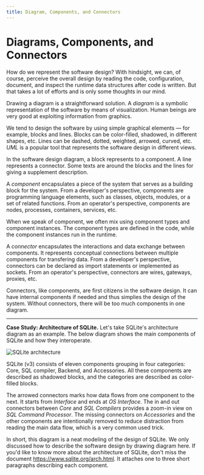 ```yaml
---
title: Diagram, Components, and Connectors
---
```


# Diagrams, Components, and Connectors

How do we represent the software design? With hindsight, we can, of course, perceive the overall design by reading the code, configuration, document, and inspect the runtime data structures after code is written. But that takes a lot of efforts and is only some thoughts in our mind.

Drawing a diagram is a straightforward solution. A *diagram* is a symbolic representation of the software by means of visualization. Human beings are very good at exploiting information from graphics.

We tend to design the software by using simple graphical elements — for example, blocks and lines. Blocks can be color-filled, shadowed, in different shapes, etc. Lines can be dashed, dotted, weighted, arrowed, curved, etc. *UML* is a popular tool that represents the software design in different views.

In the software design diagram, a block represents to a component. A line represents a connector. Some texts are around the blocks and the lines for giving a supplement description.

A *component* encapsulates a piece of the system that serves as a building block for the system. From a developer's perspective, components are programming language elements, such as classes, objects, modules, or a set of related functions. From an operator's perspective, components are nodes, processes, containers, services, etc.

When we speak of component, we often mix using component types and component instances. The component types are defined in the code, while the component instances run in the runtime.

A *connector* encapsulates the interactions and data exchange between components. It represents conceptual connections between multiple components for transfering data. From a developer's perspective, connectors can be declared as import statements or implemented as sockets. From an operator's perspective, connectors are wires, gateways, proxies, etc.

Connectors, like components, are first citizens in the software design. It can have internal components if needed and thus simplies the design of the system. Without connectors, there will be too much components in one diagram.

---

**Case Study: Architecture of SQLite.** Let's take SQLite's architecture diagram as an example. The below diagram shows the main components of SQLite and how they interoperate.

![SQLite architecture](https://www.sqlite.org/images/arch2.gif)

SQLite (v3) consists of eleven components grouping in four categories: Core, SQL compiler, Backend, and Accessories. All these components are described as shadowed blocks, and the categories are described as color-filled blocks.

The arrowed connectors marks how data flows from one component to the next. It starts from *Interface* and ends at *OS Interface*. The in and out connectors between *Core* and *SQL Compilers* provides a zoom-in view on *SQL Command Processor*. The missing connectors on *Accessories* and the other components are intentionally removed to reduce distraction from reading the main data flow, which is a very common used trick.

In short, this diagram is a neat modeling of the design of SQLite. We only discussed how to describe the software design by drawing diagram here. If you'd like to know more about the architecture of SQLite, don't miss the document <https://www.sqlite.org/arch.html>. It attaches one to three short paragraphs describing each component.